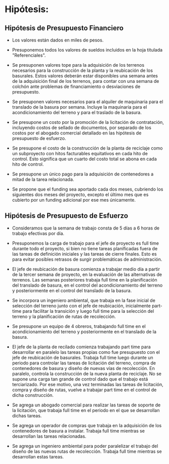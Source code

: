 # Hipótesis:

## Hipótesis de Presupuesto Financiero

* Los valores están dados en miles de pesos.

* Presuponemos todos los valores de sueldos incluidos en la hoja titulada
  "Referenciales".

* Se presuponen valores tope para la adquisición de los terrenos necesarios
  para la construcción de la planta y la reubicación de los basurales. Estos
valores deberán estar disponibles una semana antes de la adquisición final de
los terrenos, para contar con una semana de colchón ante problemas de
financiamiento o desviaciones de presupuesto.

* Se presuponen valores necesarios para el alquiler de maquinaria para el
  translado de la basura por semana. Incluye la maquinaria para el
acondicionamiento del terreno y para el traslado de la basura.

* Se presupone un costo por la promoción de la licitación de contratación,
  incluyendo costos de sellado de documentos, por separado de los costos por el
abogado comercial detallado en las hipótesis de presupuesto de esfuerzo.

* Se presupone el costo de la construcción de la planta de reciclaje como un
  subproyecto con hitos facturables equitativos en cada hito de control. Esto
significa que un cuarto del costo total se abona en cada hito de control.

* Se presupone un único pago para la adquisición de contenedores a mitad de la
  tarea relacionada.

* Se propone que el funding sea aportado cada dos meses, cubriendo los
  siguientes dos meses del proyecto, excepto el último mes que es cubierto por
un funding adicional por ese mes únicamente.

## Hipótesis de Presupuesto de Esfuerzo

* Consideramos que la semana de trabajo consta de 5 días a 6 horas de trabajo
  efectivas por día.

* Presuponemos la carga de trabajo para el jefe de proyecto es full time
  durante todo el proyecto, si bien no tiene tareas planificadas fuera de las
tareas de definición iniciales y las tareas de cierre finales. Esto es para
evitar posibles retrasos de surgir problemáticas de administración.

* El jefe de reubicación de basura comienza a trabajar medio día a partir de la
  tercer semana de proyecto, en la evaluación de las alternativas de terrenos.
Las semanas posteriores trabaja full time en la planificación del translado de
basura, en el control del acondicionamiento del terreno y posteriormente en el
control del translado de la basura.

* Se incorpora un ingeniero ambiental, que trabaja en la fase inicial de
  selección del terreno junto con el jefe de reubicación, inicialmente
part-time para facilitar la transición y luego full time para la selección del
terreno y la planificación de rutas de recolección.

* Se presupone un equipo de 4 obreros, trabajando full time en el
  acondicionamiento del terreno y posteriormente en el translado de la basura.

* El jefe de la planta de recilado comienza trabajando part time para
  desarrollar en paralelo las tareas propias como fue presupuesto con el jefe
de reubicación de basurales. Trabaja full time luego durante un periodo para
controlar las tareas de licitación del terreno, compra de contenedores de
basura y diseño de nuevas vías de recolección. En paralelo, controla la
construcción de la nueva planta de reciclaje. No se supone una carga tan grande
de control dado que el trabajo está terciarizado. Por ese motivo, una vez
terminadas las tareas de licitación, compra y diseño de rutas, vuelve a
trabajar part time en el control de dicha construcción.

* Se agrega un abogado comercial para realizar las tareas de soporte de la
  licitación, que trabaja full time en el periodo en el que se desarrollan
dichas tareas.

* Se agrega un operador de compras que trabaja en la adquisición de los
  contenedores de basura a instalar. Trabaja full time mientras se desarrollan
las tareas relacionadas.

* Se agrega un ingeniero ambiental para poder paralelizar el trabajo del diseño
  de las nuevas rutas de recolección. Trabaja full time mientras se desarrollan
estas tareas.
